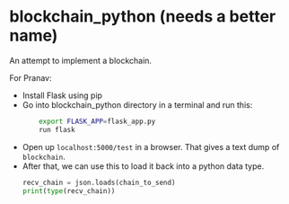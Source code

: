 # blockchain_python (needs a better name)
An attempt to implement a blockchain.

For Pranav:
- Install Flask using pip
- Go into blockchain_python directory in a terminal and run this:
    ```bash
        export FLASK_APP=flask_app.py
        run flask
    ```
- Open up `localhost:5000/test` in a browser. That gives a text dump of `blockchain`.
- After that, we can use this to load it back into a python data type.
    ```python
    recv_chain = json.loads(chain_to_send)
    print(type(recv_chain))
    ```
